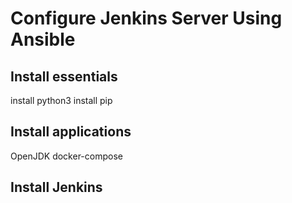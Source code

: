 # Configure Jenkins Server Using Ansible

## Install essentials
install python3
install pip

## Install applications
OpenJDK
docker-compose

## Install Jenkins

